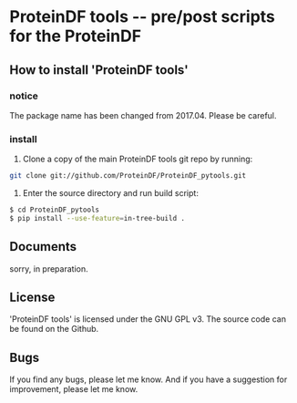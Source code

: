 # ProteinDF tools -- pre/post scripts for the ProteinDF

## How to install 'ProteinDF tools'

### notice

The package name has been changed from 2017.04. Please be careful.


### install

1. Clone a copy of the main ProteinDF tools git repo by running:

```bash
git clone git://github.com/ProteinDF/ProteinDF_pytools.git
```

1. Enter the source directory and run build script:

```bash
$ cd ProteinDF_pytools
$ pip install --use-feature=in-tree-build .
```


## Documents

sorry, in preparation.


## License

'ProteinDF tools' is licensed under the GNU GPL v3.
The source code can be found on the Github.


## Bugs

If you find any bugs, please let me know.
And if you have a suggestion for improvement, please let me know.
